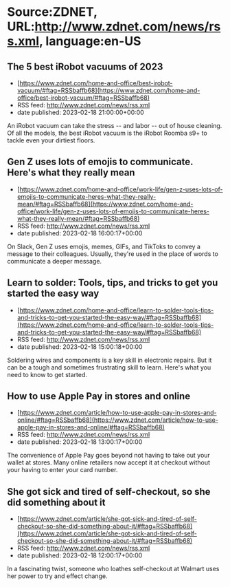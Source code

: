 # Source:ZDNET, URL:http://www.zdnet.com/news/rss.xml, language:en-US

## The 5 best iRobot vacuums of 2023
 - [https://www.zdnet.com/home-and-office/best-irobot-vacuum/#ftag=RSSbaffb68](https://www.zdnet.com/home-and-office/best-irobot-vacuum/#ftag=RSSbaffb68)
 - RSS feed: http://www.zdnet.com/news/rss.xml
 - date published: 2023-02-18 21:00:00+00:00

An iRobot vacuum can take the stress -- and labor -- out of house cleaning. Of all the models, the best iRobot vacuum is the iRobot Roomba s9+ to tackle even your dirtiest floors.

## Gen Z uses lots of emojis to communicate. Here's what they really mean
 - [https://www.zdnet.com/home-and-office/work-life/gen-z-uses-lots-of-emojis-to-communicate-heres-what-they-really-mean/#ftag=RSSbaffb68](https://www.zdnet.com/home-and-office/work-life/gen-z-uses-lots-of-emojis-to-communicate-heres-what-they-really-mean/#ftag=RSSbaffb68)
 - RSS feed: http://www.zdnet.com/news/rss.xml
 - date published: 2023-02-18 16:00:17+00:00

On Slack, Gen Z uses emojis, memes, GIFs, and TikToks to convey a message to their colleagues. Usually, they're used in the place of words to communicate a deeper message.

## Learn to solder: Tools, tips, and tricks to get you started the easy way
 - [https://www.zdnet.com/home-and-office/learn-to-solder-tools-tips-and-tricks-to-get-you-started-the-easy-way/#ftag=RSSbaffb68](https://www.zdnet.com/home-and-office/learn-to-solder-tools-tips-and-tricks-to-get-you-started-the-easy-way/#ftag=RSSbaffb68)
 - RSS feed: http://www.zdnet.com/news/rss.xml
 - date published: 2023-02-18 15:00:18+00:00

Soldering wires and components is a key skill in electronic repairs. But it can be a tough and sometimes frustrating skill to learn. Here's what you need to know to get started.

## How to use Apple Pay in stores and online
 - [https://www.zdnet.com/article/how-to-use-apple-pay-in-stores-and-online/#ftag=RSSbaffb68](https://www.zdnet.com/article/how-to-use-apple-pay-in-stores-and-online/#ftag=RSSbaffb68)
 - RSS feed: http://www.zdnet.com/news/rss.xml
 - date published: 2023-02-18 13:00:17+00:00

The convenience of Apple Pay goes beyond not having to take out your wallet at stores. Many online retailers now accept it at checkout without your having to enter your card number.

## She got sick and tired of self-checkout, so she did something about it
 - [https://www.zdnet.com/article/she-got-sick-and-tired-of-self-checkout-so-she-did-something-about-it/#ftag=RSSbaffb68](https://www.zdnet.com/article/she-got-sick-and-tired-of-self-checkout-so-she-did-something-about-it/#ftag=RSSbaffb68)
 - RSS feed: http://www.zdnet.com/news/rss.xml
 - date published: 2023-02-18 12:00:17+00:00

In a fascinating twist, someone who loathes self-checkout at Walmart uses her power to try and effect change.

